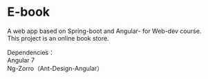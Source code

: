 # E-book
A web app based on Spring-boot and Angular- for Web-dev course.  
This project is an online book store.  

Dependencies：  
Angular 7  
Ng-Zorro（Ant-Design-Angular）  
